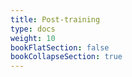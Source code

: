 ```yaml
---
title: Post-training
type: docs
weight: 10
bookFlatSection: false
bookCollapseSection: true
---
```


